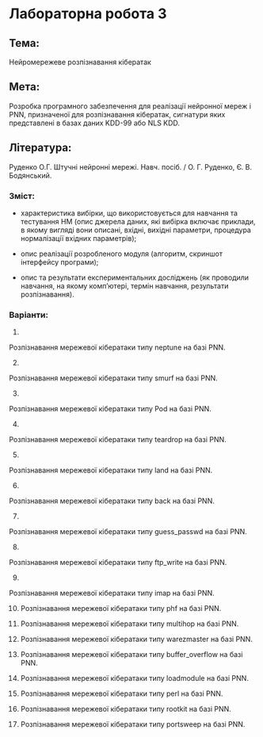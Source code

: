 # Лабораторна робота 3

## Тема: 
Нейромережеве розпізнавання кібератак


## Мета: 
Розробка програмного забезпечення для реалізації нейронної мереж і PNN, призначеної для розпізнавання кібератак, сигнатури яких представлені в базах даних KDD-99 або NLS KDD.

## Література: 
Руденко О.Г. Штучні нейронні мережі. Навч. посіб. / О. Г. Руденко, Є. В. Бодянський.

### Зміст:


- характеристика вибірки, що
використовується для навчання та тестування НМ (опис джерела даних, які вибірка
включає приклади, в якому вигляді вони описані, вхідні, вихідні параметри,
процедура нормалізації вхідних параметрів);


- опис реалізації розробленого модуля (алгоритм, скриншот
інтерфейсу програми);


- опис та результати експериментальних досліджень (як проводили
навчання, на якому комп’ютері, термін навчання, результати розпізнавання).



### Варіанти:


1.     
Розпізнавання мережевої кібератаки типу  neptune на базі PNN.

2.     
Розпізнавання мережевої кібератаки типу smurf на базі PNN. 

3.     
Розпізнавання мережевої кібератаки типу Pod на базі PNN. 

4.     
Розпізнавання мережевої кібератаки типу teardrop на базі PNN.

5.     
Розпізнавання мережевої кібератаки типу land на базі PNN. 

6.     
Розпізнавання мережевої кібератаки типу back на базі PNN. 

7.     
Розпізнавання мережевої кібератаки типу guess_passwd на базі PNN. 

8.     
Розпізнавання мережевої кібератаки типу ftp_write на базі PNN.

9.     
Розпізнавання мережевої кібератаки типу imap на базі PNN.

10. Розпізнавання
мережевої кібератаки типу phf на базі PNN.

11. Розпізнавання
мережевої кібератаки типу multihop на базі PNN. 

12. Розпізнавання
мережевої кібератаки типу warezmaster на базі PNN.

13. Розпізнавання
мережевої кібератаки типу buffer_overflow на базі PNN.

14. Розпізнавання
мережевої кібератаки типу loadmodule на базі PNN. 

15. Розпізнавання
мережевої кібератаки типу perl на базі PNN.  

16. Розпізнавання
мережевої кібератаки типу rootkit на базі PNN. 

17. Розпізнавання
мережевої кібератаки типу portsweep на базі PNN.
